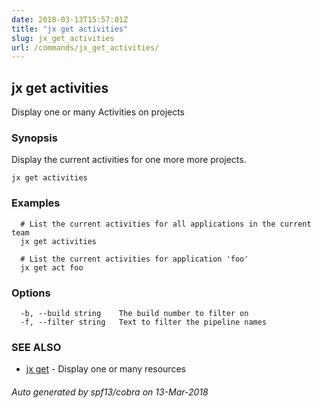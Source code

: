 ```yaml
---
date: 2018-03-13T15:57:01Z
title: "jx get activities"
slug: jx_get_activities
url: /commands/jx_get_activities/
---
```

## jx get activities

Display one or many Activities on projects

### Synopsis


Display the current activities for one more more projects.

```
jx get activities
```

### Examples

```
  # List the current activities for all applications in the current team
  jx get activities
  
  # List the current activities for application 'foo'
  jx get act foo
```

### Options

```
  -b, --build string    The build number to filter on
  -f, --filter string   Text to filter the pipeline names
```

### SEE ALSO
* [jx get](/commands/jx_get/)	 - Display one or many resources

###### Auto generated by spf13/cobra on 13-Mar-2018
